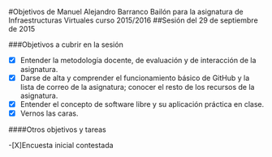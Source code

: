 #Objetivos de Manuel Alejandro Barranco Bailón para la asignatura de Infraestructuras Virtuales curso 2015/2016
##Sesión del 29 de septiembre de 2015

###Objetivos a cubrir en la sesión

-[X] Entender la metodología docente, de evaluación y de interacción de la asignatura.
-[X] Darse de alta y comprender el funcionamiento básico de GitHub y la lista de correo de la asignatura; conocer el resto de los recursos de la asignatura.
-[X] Entender el concepto de software libre y su aplicación práctica en clase.
-[X] Vernos las caras.

####Otros objetivos y tareas

 -[X]Encuesta inicial contestada
